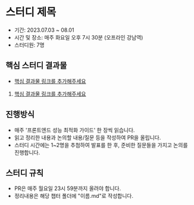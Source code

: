 # 스터디 제목

- 기간: 2023.07.03 ~ 08.01
- 시간 및 장소: 매주 화요일 오후 7시 30분 (오프라인 강남역)
- 스터디원: 7명

## 핵심 스터디 결과물

- [핵심 결과물 링크를 추가해주세요](https://github.com/Learning-Is-Vital-In-Development)
1. [핵심 결과물 링크를 추가해주세요](https://github.com/Learning-Is-Vital-In-Development)

## 진행방식

- 매주 '프론트엔드 성능 최적화 가이드' 한 장씩 읽습니다.
- 읽고 정리한 내용과 논의할 내용/질문 등을 작성하여 PR을 올립니다.
- 스터디 시간에는 1~2명을 추첨하여 발표를 한 후, 준비한 질문들을 가지고 논의를 진행합니다.

## 스터디 규칙

- PR은 매주 월요일 23시 59분까지 올려야 합니다.
- 정리내용은 해당 챕터 폴더에 "이름.md"로 작성합니다.